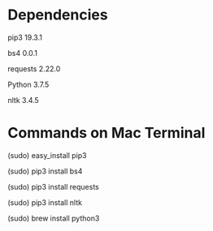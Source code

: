 # Dependencies

pip3 19.3.1

bs4 0.0.1

requests 2.22.0

Python 3.7.5

nltk 3.4.5

# Commands on Mac Terminal

(sudo) easy_install pip3

(sudo) pip3 install bs4

(sudo) pip3 install requests

(sudo) pip3 install nltk

(sudo) brew install python3
